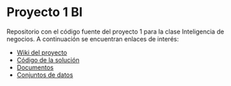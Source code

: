 # Proyecto 1 BI
Repositorio con el código fuente del proyecto 1 para la clase Inteligencia de negocios. A continuación se encuentran enlaces de interés:
* [Wiki del proyecto](https://github.com/Laurarestrepo03/Proyecto-1-BI/wiki/Home)
* [Código de la solución]()
* [Documentos]()
* [Conjuntos de datos]()

